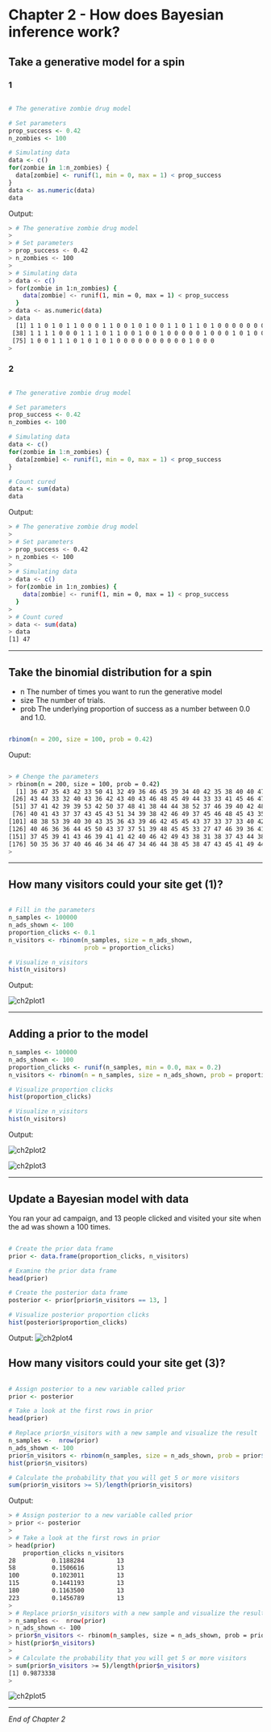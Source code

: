 # Chapter 2 - How does Bayesian inference work?
## Take a generative model for a spin 

### 1
```r

# The generative zombie drug model

# Set parameters
prop_success <- 0.42
n_zombies <- 100

# Simulating data
data <- c()
for(zombie in 1:n_zombies) {
  data[zombie] <- runif(1, min = 0, max = 1) < prop_success
}
data <- as.numeric(data)
data

```
Output:

```bash
> # The generative zombie drug model
> 
> # Set parameters
> prop_success <- 0.42
> n_zombies <- 100
> 
> # Simulating data
> data <- c()
> for(zombie in 1:n_zombies) {
    data[zombie] <- runif(1, min = 0, max = 1) < prop_success
  }
> data <- as.numeric(data)
> data
  [1] 1 1 0 1 0 1 1 0 0 0 1 1 0 0 1 0 1 0 0 1 1 0 1 1 0 1 0 0 0 0 0 0 0 1 0 0 0
 [38] 1 1 1 1 0 0 0 1 1 1 0 1 1 0 0 1 0 0 1 0 0 0 0 0 1 0 0 0 1 0 1 0 0 1 0 0 0
 [75] 1 0 0 1 1 1 0 1 0 1 0 1 0 0 0 0 0 0 0 0 0 0 1 0 0 0
> 

```

### 2

```r

# The generative zombie drug model

# Set parameters
prop_success <- 0.42
n_zombies <- 100

# Simulating data
data <- c()
for(zombie in 1:n_zombies) {
  data[zombie] <- runif(1, min = 0, max = 1) < prop_success
}

# Count cured
data <- sum(data)
data

```
Output:

```bash
> # The generative zombie drug model
> 
> # Set parameters
> prop_success <- 0.42
> n_zombies <- 100
> 
> # Simulating data
> data <- c()
> for(zombie in 1:n_zombies) {
    data[zombie] <- runif(1, min = 0, max = 1) < prop_success
  }
> 
> # Count cured
> data <- sum(data)
> data
[1] 47
```
***

## Take the binomial distribution for a spin

* n The number of times you want to run the generative model
* size The number of trials.
* prob The underlying proportion of success as a number between 0.0 and 1.0.

```r

rbinom(n = 200, size = 100, prob = 0.42)

```

Ouput:

```bash

> # Chenge the parameters
> rbinom(n = 200, size = 100, prob = 0.42)
  [1] 36 47 35 43 42 33 50 41 32 49 36 46 45 39 34 40 42 35 38 40 40 47 37 47 46
 [26] 43 44 33 32 40 43 36 42 43 40 43 46 48 45 49 44 33 33 41 45 46 47 47 33 42
 [51] 37 41 42 39 39 53 42 50 37 48 41 38 44 44 38 52 37 46 39 40 42 48 39 35 48
 [76] 40 41 43 37 37 43 45 43 51 34 39 38 42 46 49 37 45 46 48 45 43 35 44 42 37
[101] 48 38 53 39 40 30 43 35 36 43 39 46 42 45 45 43 37 33 37 33 40 42 36 45 46
[126] 40 46 36 36 44 45 50 43 37 37 51 39 48 45 45 33 27 47 46 39 36 41 48 44 52
[151] 37 45 39 41 43 46 39 41 41 42 40 46 42 49 43 38 31 38 37 43 44 38 45 44 37
[176] 50 35 36 37 40 46 46 34 46 47 34 46 44 38 45 38 47 43 45 41 49 44 42 53 44
> 

```

***

## How many visitors could your site get (1)?

```r

# Fill in the parameters
n_samples <- 100000
n_ads_shown <- 100
proportion_clicks <- 0.1
n_visitors <- rbinom(n_samples, size = n_ads_shown, 
                     prob = proportion_clicks)

# Visualize n_visitors
hist(n_visitors)

```
Output:


![ch2plot1](ch2plot1.png)

***

## Adding a prior to the model

```r
n_samples <- 100000
n_ads_shown <- 100
proportion_clicks <- runif(n_samples, min = 0.0, max = 0.2)
n_visitors <- rbinom(n = n_samples, size = n_ads_shown, prob = proportion_clicks)

# Visualize proportion clicks
hist(proportion_clicks)

# Visualize n_visitors
hist(n_visitors)

```

Output:

![ch2plot2](ch2plot2.png)

![ch2plot3](ch2plot3.png)


***

## Update a Bayesian model with data

You ran your ad campaign, and 13 people clicked and visited your site when the ad was shown a 100 times. 

```r

# Create the prior data frame
prior <- data.frame(proportion_clicks, n_visitors)

# Examine the prior data frame
head(prior)

# Create the posterior data frame
posterior <- prior[prior$n_visitors == 13, ]

# Visualize posterior proportion clicks
hist(posterior$proportion_clicks)

```

Output:
![ch2plot4](ch2plot3.png)


## How many visitors could your site get (3)?

```r

# Assign posterior to a new variable called prior
prior <- posterior

# Take a look at the first rows in prior
head(prior)

# Replace prior$n_visitors with a new sample and visualize the result
n_samples <-  nrow(prior)
n_ads_shown <- 100
prior$n_visitors <- rbinom(n_samples, size = n_ads_shown, prob = prior$proportion_clicks)
hist(prior$n_visitors)

# Calculate the probability that you will get 5 or more visitors
sum(prior$n_visitors >= 5)/length(prior$n_visitors)

```

Output:

```bash
> # Assign posterior to a new variable called prior
> prior <- posterior
> 
> # Take a look at the first rows in prior
> head(prior)
    proportion_clicks n_visitors
28          0.1188284         13
58          0.1506616         13
100         0.1023011         13
115         0.1441193         13
180         0.1163500         13
223         0.1456789         13
> 
> # Replace prior$n_visitors with a new sample and visualize the result
> n_samples <-  nrow(prior)
> n_ads_shown <- 100
> prior$n_visitors <- rbinom(n_samples, size = n_ads_shown, prob = prior$proportion_clicks)
> hist(prior$n_visitors)
> 
> # Calculate the probability that you will get 5 or more visitors
> sum(prior$n_visitors >= 5)/length(prior$n_visitors)
[1] 0.9873338
> 

```


![ch2plot5](ch2plot5.png)

***

*End of Chapter 2*

